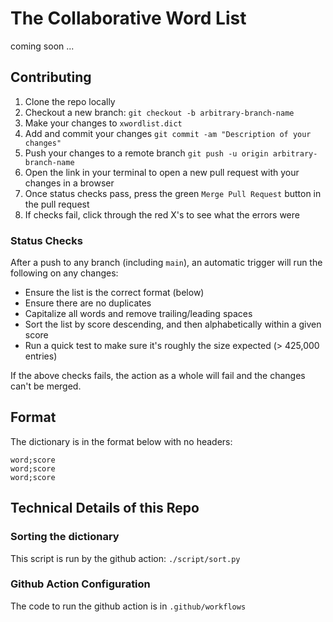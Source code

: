# The Collaborative Word List
coming soon ...

## Contributing

1. Clone the repo locally
2. Checkout a new branch: `git checkout -b arbitrary-branch-name`
3. Make your changes to `xwordlist.dict`
4. Add and commit your changes `git commit -am "Description of your changes"`
5. Push your changes to a remote branch `git push -u origin arbitrary-branch-name`
6. Open the link in your terminal to open a new pull request with your changes in a browser
7. Once status checks pass, press the green `Merge Pull Request` button in the pull request
8. If checks fail, click through the red X's to see what the errors were

### Status Checks

After a push to any branch (including `main`), an automatic trigger will run the following on any changes:

* Ensure the list is the correct format (below)
* Ensure there are no duplicates
* Capitalize all words and remove trailing/leading spaces
* Sort the list by score descending, and then alphabetically within a given score
* Run a quick test to make sure it's roughly the size expected (> 425,000 entries)

If the above checks fails, the action as a whole will fail and the changes can't be merged.

## Format

The dictionary is in the format below with no headers:

```
word;score
word;score
word;score
```

## Technical Details of this Repo

### Sorting the dictionary

This script is run by the github action: `./script/sort.py`

### Github Action Configuration

The code to run the github action is in `.github/workflows`
